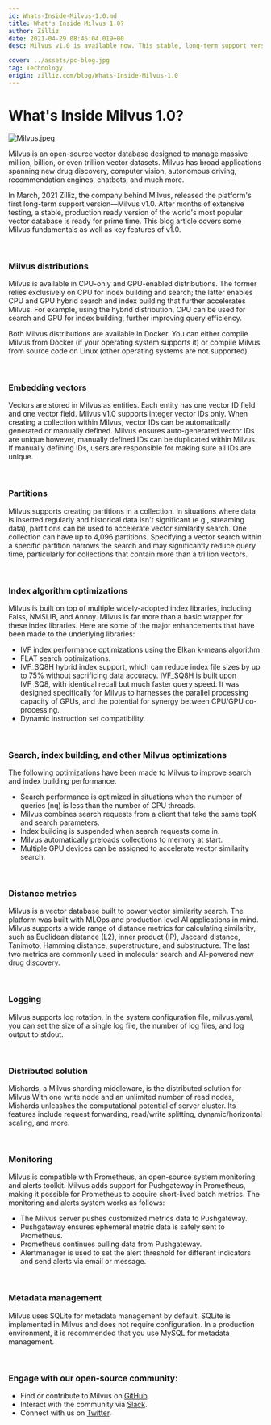 ```yaml
---
id: Whats-Inside-Milvus-1.0.md
title: What's Inside Milvus 1.0?
author: Zilliz
date: 2021-04-29 08:46:04.019+00
desc: Milvus v1.0 is available now. This stable, long-term support version powers image/video search, chatbots, and many more AI applications.

cover: ../assets/pc-blog.jpg
tag: Technology
origin: zilliz.com/blog/Whats-Inside-Milvus-1.0
---
```


# What's Inside Milvus 1.0?

![Milvus.jpeg](https://zilliz-cms.s3.us-west-2.amazonaws.com/Milvus_510cf50aee.jpeg)

Milvus is an open-source vector database designed to manage massive million, billion, or even trillion vector datasets. Milvus has broad applications spanning new drug discovery, computer vision, autonomous driving, recommendation engines, chatbots, and much more.

In March, 2021 Zilliz, the company behind Milvus, released the platform's first long-term support version—Milvus v1.0. After months of extensive testing, a stable, production ready version of the world's most popular vector database is ready for prime time. This blog article covers some Milvus fundamentals as well as key features of v1.0.

<br/>

### Milvus distributions

Milvus is available in CPU-only and GPU-enabled distributions. The former relies exclusively on CPU for index building and search; the latter enables CPU and GPU hybrid search and index building that further accelerates Milvus. For example, using the hybrid distribution, CPU can be used for search and GPU for index building, further improving query efficiency.

Both Milvus distributions are available in Docker. You can either compile Milvus from Docker (if your operating system supports it) or compile Milvus from source code on Linux (other operating systems are not supported).

<br/>

### Embedding vectors

Vectors are stored in Milvus as entities. Each entity has one vector ID field and one vector field. Milvus v1.0 supports integer vector IDs only. When creating a collection within Milvus, vector IDs can be automatically generated or manually defined. Milvus ensures auto-generated vector IDs are unique however, manually defined IDs can be duplicated within Milvus. If manually defining IDs, users are responsible for making sure all IDs are unique.

<br/>

### Partitions

Milvus supports creating partitions in a collection. In situations where data is inserted regularly and historical data isn't significant (e.g., streaming data), partitions can be used to accelerate vector similarity search. One collection can have up to 4,096 partitions. Specifying a vector search within a specific partition narrows the search and may significantly reduce query time, particularly for collections that contain more than a trillion vectors.

<br/>

### Index algorithm optimizations

Milvus is built on top of multiple widely-adopted index libraries, including Faiss, NMSLIB, and Annoy. Milvus is far more than a basic wrapper for these index libraries. Here are some of the major enhancements that have been made to the underlying libraries:

- IVF index performance optimizations using the Elkan k-means algorithm.
- FLAT search optimizations.
- IVF_SQ8H hybrid index support, which can reduce index file sizes by up to 75% without sacrificing data accuracy. IVF_SQ8H is built upon IVF_SQ8, with identical recall but much faster query speed. It was designed specifically for Milvus to harnesses the parallel processing capacity of GPUs, and the potential for synergy between CPU/GPU co-processing.
- Dynamic instruction set compatibility.

<br/>

### Search, index building, and other Milvus optimizations

The following optimizations have been made to Milvus to improve search and index building performance.

- Search performance is optimized in situations when the number of queries (nq) is less than the number of CPU threads.
- Milvus combines search requests from a client that take the same topK and search parameters.
- Index building is suspended when search requests come in.
- Milvus automatically preloads collections to memory at start.
- Multiple GPU devices can be assigned to accelerate vector similarity search.

<br/>

### Distance metrics

Milvus is a vector database built to power vector similarity search. The platform was built with MLOps and production level AI applications in mind. Milvus supports a wide range of distance metrics for calculating similarity, such as Euclidean distance (L2), inner product (IP), Jaccard distance, Tanimoto, Hamming distance, superstructure, and substructure. The last two metrics are commonly used in molecular search and AI-powered new drug discovery.

<br/>

### Logging

Milvus supports log rotation. In the system configuration file, milvus.yaml, you can set the size of a single log file, the number of log files, and log output to stdout.

<br/>

### Distributed solution

Mishards, a Milvus sharding middleware, is the distributed solution for Milvus With one write node and an unlimited number of read nodes, Mishards unleashes the computational potential of server cluster. Its features include request forwarding, read/write splitting, dynamic/horizontal scaling, and more.

<br/>

### Monitoring

Milvus is compatible with Prometheus, an open-source system monitoring and alerts toolkit. Milvus adds support for Pushgateway in Prometheus, making it possible for Prometheus to acquire short-lived batch metrics. The monitoring and alerts system works as follows:

- The Milvus server pushes customized metrics data to Pushgateway.
- Pushgateway ensures ephemeral metric data is safely sent to Prometheus.
- Prometheus continues pulling data from Pushgateway.
- Alertmanager is used to set the alert threshold for different indicators and send alerts via email or message.

<br/>

### Metadata management

Milvus uses SQLite for metadata management by default. SQLite is implemented in Milvus and does not require configuration. In a production environment, it is recommended that you use MySQL for metadata management.

<br/>

### Engage with our open-source community:

- Find or contribute to Milvus on [GitHub](https://github.com/milvus-io/milvus/).
- Interact with the community via [Slack](https://join.slack.com/t/milvusio/shared_invite/zt-e0u4qu3k-bI2GDNys3ZqX1YCJ9OM~GQ).
- Connect with us on [Twitter](https://twitter.com/milvusio).
